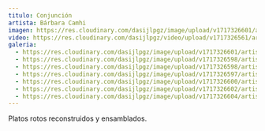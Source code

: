 ```yaml
---
titulo: Conjunción
artista: Bárbara Camhi
imagen: https://res.cloudinary.com/dasijlpgz/image/upload/v1717326601/artistas/B%C3%A1rbara%20Camhi/Conjunci%C3%B3n/P1090591.jpg
video: https://res.cloudinary.com/dasijlpgz/video/upload/v1717326561/artistas/B%C3%A1rbara%20Camhi/Conjunci%C3%B3n/v%C3%ADdeo_web-1.mp4
galeria:
  - https://res.cloudinary.com/dasijlpgz/image/upload/v1717326601/artistas/B%C3%A1rbara%20Camhi/Conjunci%C3%B3n/P1090591.jpg
  - https://res.cloudinary.com/dasijlpgz/image/upload/v1717326598/artistas/B%C3%A1rbara%20Camhi/Conjunci%C3%B3n/P1090585.jpg
  - https://res.cloudinary.com/dasijlpgz/image/upload/v1717326598/artistas/B%C3%A1rbara%20Camhi/Conjunci%C3%B3n/P1090588.jpg
  - https://res.cloudinary.com/dasijlpgz/image/upload/v1717326597/artistas/B%C3%A1rbara%20Camhi/Conjunci%C3%B3n/P1090584.jpg
  - https://res.cloudinary.com/dasijlpgz/image/upload/v1717326600/artistas/B%C3%A1rbara%20Camhi/Conjunci%C3%B3n/P1090589.jpg
  - https://res.cloudinary.com/dasijlpgz/image/upload/v1717326602/artistas/B%C3%A1rbara%20Camhi/Conjunci%C3%B3n/P1090593.jpg
  - https://res.cloudinary.com/dasijlpgz/image/upload/v1717326604/artistas/B%C3%A1rbara%20Camhi/Conjunci%C3%B3n/P1090595.jpg
---
```

Platos rotos reconstruidos y ensamblados.
